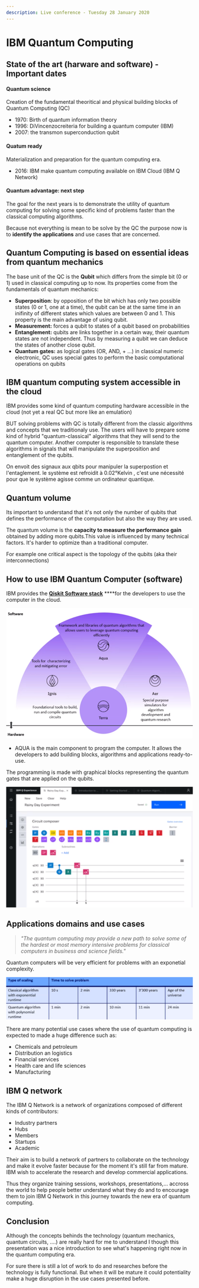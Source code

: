 ```yaml
---
description: Live conference - Tuesday 28 January 2020
---
```


# IBM Quantum Computing

## State of the art \(harware and software\) - Important dates

#### Quantum science

Creation of the fundamental theoritical and physical building blocks of Quantum Computing \(QC\)

* 1970: Birth of quantum information theory
* 1996: DiVincenzocreiteria for building a quantum computer \(IBM\)
* 2007: the transmon superconduction qubit

#### Quatum ready

Materialization and preparation for the quantum computing era.

* 2016: IBM make quantum computing available on IBM Cloud \(IBM Q Network\)

#### Quantum advantage: next step

The goal for the next years is to demonstrate the utility of quantum computing for solving some specific kind of problems faster than the classical computing algorithms. 

Because not everything is mean to be solve by the QC the purpose now is to **identify the applications** and use cases that are concerned.

## Quantum Computing is based on essential ideas from quantum mechanics

The base unit of the QC is the **Qubit** which differs from the simple bit \(0 or 1\) used in classical computing up to now. Its properties come from the fundamentals of quantum mechanics:

* **Superposition**: by opposition of the bit which has only two possible states \(0 or 1, one at a time\), the qubit can be at the same time in an inifinity of different states which values are between 0 and 1. This property is the main advantage of using qubit.
* **Measurement:** forces a qubit to states of a qubit based on probabilities
* **Entanglement:** qubits are links together in a certain way, their quantum states are not independent. Thus by measuring a qubit we can deduce the states of another close qubit.
* **Quantum gates:** as logical gates \(OR, AND, + ...\) in classical numeric electronic, QC uses special gates to perform the basic computational operations on qubits

## IBM quantum computing system accessible in the cloud

IBM provides some kind of quantum computing hardware accessible in the cloud \(not yet a real QC but more like an emulation\)

BUT solving problems with QC is totally different from the classic algorithms and concepts that we traditionaly use. The users will have to prepare some kind of hybrid  "quantum-classical" algorithms that they will send to the quantum computer. Another computer is responsible to translate these algorithms in signals that will manipulate the superposition and entanglement of the qubits.

On envoit des signaux aux qbits pour manipuler la superpostion et l'entaglement.  le système est refroidit à 0.02°Kelvin , c'est une nécessité pour que le système agisse comme un ordinateur quantique.

## Quantum volume

Its important to understand that it's not only the number of qubits that defines the performance of the computation but also the way they are used.

The quantum volume is the **capacity to measure the performance gain** obtained by adding more qubits.This value is influenced by many technical factors. It's harder to optimize than a traditional computer.

For example one critical aspect is the topology of the qubits \(aka their interconnections\)

## How to use IBM Quantum Computer \(software\)

IBM provides the [**Qiskit Software stack**](https://qiskit.org/) ****for the developers to use the computer in the cloud.

![Qiskit Software Stack](.gitbook/assets/qiskit.png)

* AQUA is the main component to program the computer. It allows the developers to add building blocks, algorithms and applications ready-to-use.

The programming is made with graphical blocks representing the quantum gates that are applied on the qubits.

![Main programming interface ](.gitbook/assets/programming.png)

## Applications domains and use cases

> _"The quantum computing may provide a new path to solve some of the hardest or most memory intensive problems for classical computers in business and science fields."_

Quantum computers will be very efficient for problems with an exponetial complexity.

![Expected saving time for problems with exponential complexity](.gitbook/assets/exponential-complexity.png)

There are many potential use cases where the use of quantum computing is expected to made a huge difference such as:

* Chemicals and petroleum
* Distribution an logistics
* Financial services
* Health care and life sciences
* Manufacturing

## IBM Q network

The IBM Q Network is a network of organizations composed of different kinds of contributors:

* Industry partners
* Hubs
* Members
* Startups
* Academic

Their aim is to build a network of partners to collaborate on the technology and make it evolve faster because for the moment it's still far from mature. IBM wish to accelerate the research and develop commercial applications.

Thus they organize training sessions, workshops, presentations,... accross the world to help people better understand what they do and to encourage them to join IBM Q Network in this journey towards the new era of quantum computing.

## Conclusion

Although the concepts behinds the technology \(quantum mechanics, quantum circuits, ....\) are really hard for me to understand I though this presentation was a nice introduction to see what's happening right now in the quantum computing era.

For sure there is still a lot of work to do and researches before the technology is fully functional. But when it will be mature it could potentiality make a huge disruption in the use cases presented before. 



